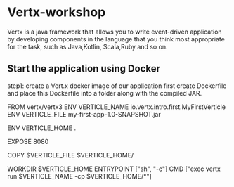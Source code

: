 # Vertx-workshop

Vertx is a java framework that allows you to write event-driven application by developing components in the language that you think most appropriate for the task, such as Java,Kotlin, Scala,Ruby and so on.

## Start the application using Docker
step1: create a Vert.x docker image of our application
first create Dockerfile and place this Dockerfile into a folder along with the compiled JAR.


FROM vertx/vertx3
ENV VERTICLE_NAME io.vertx.intro.first.MyFirstVerticle
ENV VERTICLE_FILE my-first-app-1.0-SNAPSHOT.jar
 
ENV VERTICLE_HOME .
 
EXPOSE 8080
 
COPY $VERTICLE_FILE $VERTICLE_HOME/
 
WORKDIR $VERTICLE_HOME
ENTRYPOINT ["sh", "-c"]
CMD ["exec vertx run $VERTICLE_NAME -cp $VERTICLE_HOME/*"]




